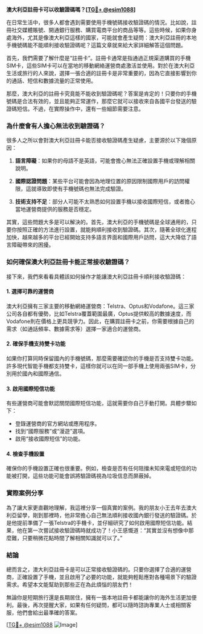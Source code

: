 **澳大利亞註冊卡可以收驗證碼嗎？[[TG💪+ @esim1088](https://t.me/s/esim1088)]**

在日常生活中，很多人都會遇到需要使用手機號碼接收驗證碼的情況。比如說，註冊社交媒體賬號、開通銀行服務、購買電商平台的商品等等。這些時候，如果你身處海外，尤其是像澳大利亞這樣的國家，可能就會產生疑問：澳大利亞註冊的本地手機號碼能不能順利接收驗證碼呢？這篇文章就來給大家詳細解答這個問題。

首先，我們需要了解什麼是“註冊卡”。註冊卡通常是指通過正規渠道購買的手機SIM卡，這些SIM卡可以在當地的移動網絡運營商處激活並使用。對於在澳大利亞生活或旅行的人來說，選擇一張合適的註冊卡是非常重要的，因為它直接影響到你的通話、短信和數據流量的正常使用。

那麼，澳大利亞的註冊卡究竟能不能收到驗證碼呢？答案是肯定的！只要你的手機號碼是合法有效的，並且能夠正常運作，那麼它就可以接收來自各國平台發送的驗證碼短信。不過，在實際操作中，還有一些細節需要注意。

### **為什麼會有人擔心無法收到驗證碼？**

很多人之所以會對澳大利亞註冊卡能否接收驗證碼產生疑慮，主要源於以下幾個原因：

1. **語言障礙**：如果你的母語不是英語，可能會擔心無法正確設置手機或理解相關說明。
   
2. **國際認證問題**：某些平台可能會因為地理位置的原因限制國際用戶的訪問權限，這就導致即使有手機號碼也無法完成驗證。

3. **技術支持不足**：部分人可能不太熟悉如何設置手機以接收國際短信，或者擔心當地運營商提供的服務是否穩定。

其實，這些問題大多是可以解決的。首先，澳大利亞的手機號碼是全球通用的，只要你按照正確的方法進行設置，就能夠順利接收到驗證碼。其次，隨著全球化進程加快，越來越多的平台已經開始支持多語言界面和國際用戶訪問，這大大降低了語言障礙帶來的困擾。

### **如何確保澳大利亞註冊卡能正常接收驗證碼？**

接下來，我們來看看具體該如何操作才能讓澳大利亞註冊卡順利接收驗證碼：

#### **1. 選擇可靠的運營商**
澳大利亞擁有三家主要的移動網絡運營商：Telstra、Optus和Vodafone。這三家公司各自都有優勢，比如Telstra覆蓋範圍最廣，Optus提供較高的數據速度，而Vodafone則在價格上更具競爭力。因此，在購買註冊卡之前，你需要根據自己的需求（如通話頻率、數據需求等）選擇一家適合的運營商。

#### **2. 確保手機支持雙卡功能**
如果你打算同時保留國內的手機號碼，那麼需要確認你的手機是否支持雙卡功能。許多現代智能手機都支持雙卡，這樣你就可以在同一部手機上使用兩張SIM卡，分別用於國內和國際通信。

#### **3. 啟用國際短信功能**
有些運營商可能會默認關閉國際短信功能，這就需要你自己手動打開。具體步驟如下：
   - 登錄運營商的官方網站或應用程序。
   - 找到“國際服務”或“漫遊”選項。
   - 啟用“接收國際短信”的功能。

#### **4. 檢查手機設置**
確保你的手機設置正確也很重要。例如，檢查是否有任何阻擋未知來電或短信的功能被打開，這些功能可能會誤將驗證碼視為垃圾信息而屏蔽掉。

### **實際案例分享**

為了讓大家更直觀地理解，我這裡分享一個真實的案例。我的朋友小王去年去澳大利亞留學，剛到那裡時，他非常擔心自己無法順利接收國內銀行發送的驗證碼。於是他提前準備了一張Telstra的手機卡，並仔細研究了如何啟用國際短信功能。結果，他在第一次嘗試接收驗證碼時就成功了！小王感慨道：“其實並沒有想像中那麼難，只要稍微花點時間了解相關知識就可以了。”

### **結論**

總而言之，澳大利亞註冊卡是可以正常接收驗證碼的。只要你選擇了合適的運營商，正確設置了手機，並且啟用了必要的功能，就能夠輕鬆應對各種場景下的驗證需求。希望本文能幫助到那些正在為此煩惱的朋友們！

無論你是短期旅行還是長期居住，擁有一張本地註冊卡都能讓你的海外生活更加便利。最後，再次提醒大家，如果有任何疑問，都可以隨時諮詢專業人士或相關客服，他們會給出最準確的答案。

[[TG💪+ @esim1088](https://t.me/s/esim1088) ![Image](https://i.postimg.cc/4NQfJmqS/Snipaste-2025-05-13-00-14-12.png)]